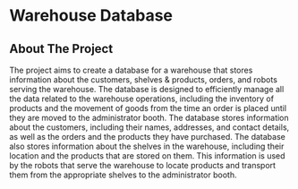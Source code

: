 # Warehouse Database
## About The Project
The project aims to create a database for a warehouse that stores information about the customers, shelves & products, orders, and robots serving the warehouse. The database is designed to efficiently manage all the data related to the warehouse operations, including the inventory of products and the movement of goods from the time an order is placed until they are moved to the administrator booth. The database stores information about the customers, including their names, addresses, and contact details, as well as the orders and the products they have purchased. The database also stores information about the shelves in the warehouse, including their location and the products that are stored on them. This information is used by the robots that serve the warehouse to locate products and transport them from the appropriate shelves to the administrator booth.
